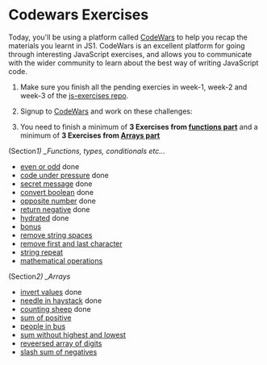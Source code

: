 # Codewars Exercises

Today, you'll be using a platform called [CodeWars](https://codewars.com) to help you recap the materials you learnt in JS1. CodeWars is an excellent platform for going through interesting JavaScript exercises, and allows you to communicate with the wider community to learn about the best way of writing JavaScript code.

1. Make sure you finish all the pending exercies in week-1, week-2 and week-3 of the [js-exercises repo](https://github.com/CodeYourFuture/js-exercises).

2. Signup to [CodeWars](https://codewars.com) and work on these challenges:

3. You need to finish a minimum of **3 Exercises from [functions part](Section_1)** and a minimum of **3 Exercises from [Arrays part](Section_2)**

(Section*1)
\_Functions, types, conditionals etc...*

- [even or odd](https://www.codewars.com/kata/even-or-odd/train/javascript) done 
- [code under pressure](https://www.codewars.com/kata/you-cant-code-under-pressure-number-1/train/javascript) done 
- [secret message](https://www.codewars.com/kata/jennys-secret-message/train/javascript) done 
- [convert boolean](https://www.codewars.com/kata/convert-boolean-values-to-strings-yes-or-no/train/javascript) done 
- [opposite number](https://www.codewars.com/kata/opposite-number/train/javascript) done 
- [return negative](https://www.codewars.com/kata/return-negative/train/javascript) done 
- [hydrated](https://www.codewars.com/kata/keep-hydrated-1/train/javascript) done 
- [bonus](https://www.codewars.com/kata/do-i-get-a-bonus/train/javascript)
- [remove string spaces](https://www.codewars.com/kata/remove-string-spaces/train/javascript)
- [remove first and last character](https://www.codewars.com/kata/remove-first-and-last-character/train/javascript)
- [string repeat](https://www.codewars.com/kata/string-repeat/train/javascript)
- [mathematical operations](https://www.codewars.com/kata/basic-mathematical-operations/train/javascript)

(Section*2)
\_Arrays*

- [invert values](https://www.codewars.com/kata/invert-values/train/javascript) done 
- [needle in haystack](https://www.codewars.com/kata/a-needle-in-the-haystack/train/javascript) done 
- [counting sheep](https://www.codewars.com/kata/counting-sheep-dot-dot-dot/train/javascript) done 
- [sum of positive](https://www.codewars.com/kata/sum-of-positive/train/javascript)
- [people in bus](https://www.codewars.com/kata/number-of-people-in-the-bus/train/javascript)
- [sum without highest and lowest](https://www.codewars.com/kata/sum-without-highest-and-lowest-number/train/javascript)
- [reveersed array of digits](https://www.codewars.com/kata/convert-number-to-reversed-array-of-digits/train/javascript)
- [slash sum of negatives](https://www.codewars.com/kata/count-of-positives-slash-sum-of-negatives/train/javascript)
